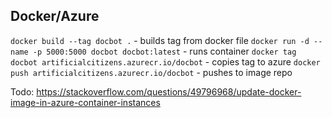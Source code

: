 ## Docker/Azure
`docker build --tag docbot .` - builds tag from docker file
`docker run -d --name -p 5000:5000 docbot docbot:latest` - runs container
`docker tag docbot artificialcitizens.azurecr.io/docbot` - copies tag to azure
`docker push artificialcitizens.azurecr.io/docbot` - pushes to image repo

Todo: https://stackoverflow.com/questions/49796968/update-docker-image-in-azure-container-instances